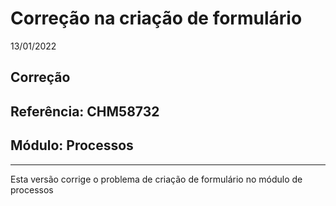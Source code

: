 # Correção na criação de formulário
13/01/2022
## Correção
## Referência: CHM58732
## Módulo: Processos
***

Esta versão corrige o problema de criação de formulário no módulo de processos